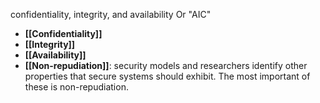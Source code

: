 confidentiality, integrity, and availability
Or  "AIC"
-  **[[Confidentiality]]**
-   **[[Integrity]]** 
-   **[[Availability]]** 
- **[[Non-repudiation]]**: security models and researchers identify other properties that secure systems should exhibit. The most important of these is non-repudiation. 